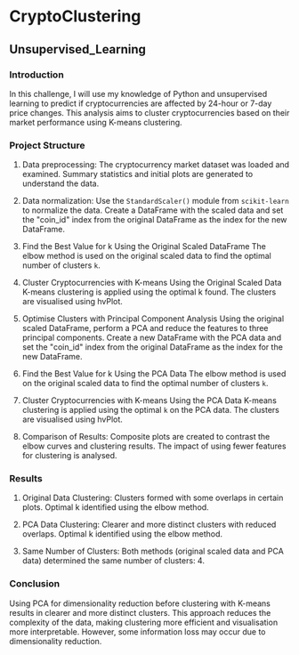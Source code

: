 # CryptoClustering
## Unsupervised_Learning

### Introduction

In this challenge, I will use my knowledge of Python and unsupervised learning to predict if cryptocurrencies are affected by 24-hour or 7-day price changes. This analysis aims to cluster cryptocurrencies based on their market performance using K-means clustering.

### Project Structure

1. Data preprocessing:
    The cryptocurrency market dataset was loaded and examined.
    Summary statistics and initial plots are generated to understand the data.
   
2. Data normalization:
    Use the `StandardScaler()` module from `scikit-learn` to normalize the data.
    Create a DataFrame with the scaled data and set the "coin_id" index from the original DataFrame as the index for the new DataFrame.

3. Find the Best Value for k Using the Original Scaled DataFrame
    The elbow method is used on the original scaled data to find the optimal number of clusters `k`.

4. Cluster Cryptocurrencies with K-means Using the Original Scaled Data
    K-means clustering is applied using the optimal k found.
    The clusters are visualised using hvPlot.

5. Optimise Clusters with Principal Component Analysis
    Using the original scaled DataFrame, perform a PCA and reduce the features to three principal components.
    Create a new DataFrame with the PCA data and set the "coin_id" index from the original DataFrame as the index for the new DataFrame.

6. Find the Best Value for k Using the PCA Data
    The elbow method is used on the original scaled data to find the optimal number of clusters `k`.

7. Cluster Cryptocurrencies with K-means Using the PCA Data
    K-means clustering is applied using the optimal `k` on the PCA data.
    The clusters are visualised using hvPlot.

8. Comparison of Results:
    Composite plots are created to contrast the elbow curves and clustering results.
    The impact of using fewer features for clustering is analysed.

### Results

1. Original Data Clustering:
    Clusters formed with some overlaps in certain plots.
    Optimal k identified using the elbow method.

2. PCA Data Clustering:
    Clearer and more distinct clusters with reduced overlaps.
    Optimal k identified using the elbow method.

3. Same Number of Clusters:
    Both methods (original scaled data and PCA data) determined the same number of clusters: 4.

### Conclusion

Using PCA for dimensionality reduction before clustering with K-means results in clearer and more distinct clusters. This approach reduces the complexity of the data, making clustering more efficient and visualisation more interpretable. However, some information loss may occur due to dimensionality reduction.
